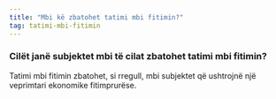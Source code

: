```yaml
---
title: "Mbi kë zbatohet tatimi mbi fitimin?"
tag: tatimi-mbi-fitimin
---
```


### Cilët janë subjektet mbi të cilat zbatohet tatimi mbi fitimin?

Tatimi mbi fitimin zbatohet, si rregull, mbi subjektet që ushtrojnë një veprimtari ekonomike fitimprurëse.
